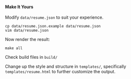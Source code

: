 #### Make It Yours

Modify `data/resume.json` to suit your experience.

```
cp data/resume.json.example data/resume.json
vim data/resume.json
```

Now render the result:

```
make all
```

Check build files in `build/`

Change up the style and structure in `templates/`,
specifically `templates/resume.html` to further customize the output.
